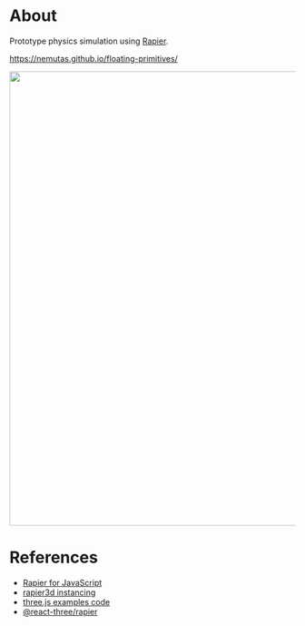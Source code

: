 # About

Prototype physics simulation using [Rapier](https://rapier.rs/).

https://nemutas.github.io/floating-primitives/

<img src='https://user-images.githubusercontent.com/46724121/235489584-bce29106-ccc2-4b59-a0c0-fc5c4790c177.png' width='800' />

# References

- [Rapier for JavaScript](https://github.com/dimforge/rapier.js)
- [rapier3d instancing](https://threejs.org/examples/?q=rap#physics_rapier_instancing)
- [three.js examples code](https://github.com/mrdoob/three.js/blob/master/examples/jsm/physics/RapierPhysics.js)
- [@react-three/rapier](https://pmndrs.github.io/react-three-rapier/index.html)
